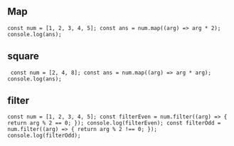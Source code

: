 ## Map

`const num = [1, 2, 3, 4, 5]; const ans = num.map((arg) => arg * 2); console.log(ans); `

## square

` const num = [2, 4, 8]; const ans = num.map((arg) => arg * arg); console.log(ans);`

## filter

`const num = [1, 2, 3, 4, 5]; const filterEven = num.filter((arg) => { return arg % 2 == 0; }); console.log(filterEven); const filterOdd = num.filter((arg) => { return arg % 2 !== 0; }); console.log(filterOdd); `
